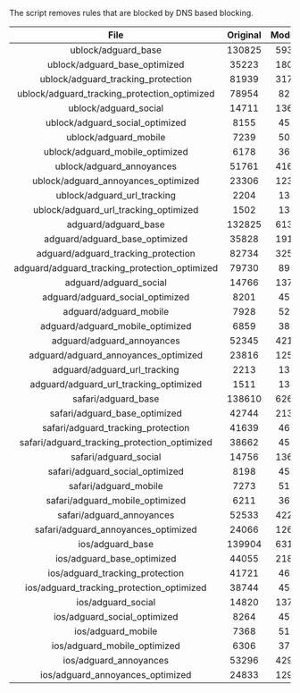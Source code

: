 The script removes rules that are blocked by DNS based blocking.


| File | Original | Modified |
|:----:|:-----:|:-----:|
| ublock/adguard_base | 130825 | 59326 |
| ublock/adguard_base_optimized | 35223 | 18082 |
| ublock/adguard_tracking_protection | 81939 | 31776 |
| ublock/adguard_tracking_protection_optimized | 78954 | 8265 |
| ublock/adguard_social | 14711 | 13645 |
| ublock/adguard_social_optimized | 8155 | 4530 |
| ublock/adguard_mobile | 7239 | 5087 |
| ublock/adguard_mobile_optimized | 6178 | 3634 |
| ublock/adguard_annoyances | 51761 | 41671 |
| ublock/adguard_annoyances_optimized | 23306 | 12318 |
| ublock/adguard_url_tracking | 2204 | 1344 |
| ublock/adguard_url_tracking_optimized | 1502 | 1341 |
| adguard/adguard_base | 132825 | 61382 |
| adguard/adguard_base_optimized | 35828 | 19120 |
| adguard/adguard_tracking_protection | 82734 | 32513 |
| adguard/adguard_tracking_protection_optimized | 79730 | 8986 |
| adguard/adguard_social | 14766 | 13705 |
| adguard/adguard_social_optimized | 8201 | 4576 |
| adguard/adguard_mobile | 7928 | 5268 |
| adguard/adguard_mobile_optimized | 6859 | 3808 |
| adguard/adguard_annoyances | 52345 | 42176 |
| adguard/adguard_annoyances_optimized | 23816 | 12595 |
| adguard/adguard_url_tracking | 2213 | 1352 |
| adguard/adguard_url_tracking_optimized | 1511 | 1349 |
| safari/adguard_base | 138610 | 62610 |
| safari/adguard_base_optimized | 42744 | 21389 |
| safari/adguard_tracking_protection | 41639 | 4688 |
| safari/adguard_tracking_protection_optimized | 38662 | 4539 |
| safari/adguard_social | 14756 | 13689 |
| safari/adguard_social_optimized | 8198 | 4563 |
| safari/adguard_mobile | 7273 | 5126 |
| safari/adguard_mobile_optimized | 6211 | 3667 |
| safari/adguard_annoyances | 52533 | 42282 |
| safari/adguard_annoyances_optimized | 24066 | 12676 |
| ios/adguard_base | 139904 | 63120 |
| ios/adguard_base_optimized | 44055 | 21896 |
| ios/adguard_tracking_protection | 41721 | 4696 |
| ios/adguard_tracking_protection_optimized | 38744 | 4547 |
| ios/adguard_social | 14820 | 13727 |
| ios/adguard_social_optimized | 8264 | 4583 |
| ios/adguard_mobile | 7368 | 5170 |
| ios/adguard_mobile_optimized | 6306 | 3708 |
| ios/adguard_annoyances | 53296 | 42937 |
| ios/adguard_annoyances_optimized | 24833 | 12996 |